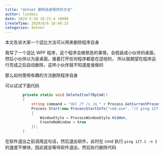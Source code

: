 ```yaml
---
title: "dotnet 删除自身程序的方法"
author: lindexi
date: 2024-5-20 16:22:4 +0800
CreateTime: 2020/8/6 18:49:15
categories: dotnet
---
```


本文告诉大家一个逗比方法可以用来删除程序自身

<!--more-->


<!-- CreateTime:2020/8/6 18:49:15 -->



我写了一个逗比 WPF 程序，这个程序会做邪恶的事情，会假装成小伙伴的桌面，然后小伙伴以为是桌面，接着打开任何程序都是在逗他的， 所以我期望在程序运行完成之后自动删除，这样小伙伴就不知道是谁做的

那么如何使用有趣的方法删除程序自身

可以试试下面代码

```csharp
		private static void DeleteItselfByCmd()
		{
			string command = "del /f /s /q " + Process.GetCurrentProcess().MainModule.FileName;
			Process.Start(new ProcessStartInfo("cmd.exe", "/C ping 127.1 -n 2 > nul & " + command)
			{
				WindowStyle = ProcessWindowStyle.Hidden,
				CreateNoWindow = true
			});
		}
```

在软件退出之前调用这句话，然后退出软件，此时在 cmd 执行 `ping 127.1 -n 2` 的速度不够快，因此就会等待软件退出，然后执行删除代码


